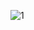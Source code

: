 ![1](https://user-images.githubusercontent.com/38925506/77234567-4fc14c80-6ba7-11ea-8783-5d6c923e7aa6.png)
